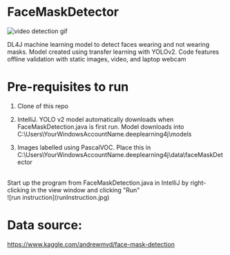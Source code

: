 # FaceMaskDetector
![video detection gif](videoDetection.gif) <br/>

DL4J machine learning model to detect faces wearing and not wearing masks. Model created using transfer learning with YOLOv2. Code features offline validation with static images, video, and laptop webcam

# Pre-requisites to run
1. Clone of this repo

2. IntelliJ. YOLO v2 model automatically downloads when FaceMaskDetection.java is first run. Model downloads
into C:\Users\YourWindowsAccountName\.deeplearning4j\models

3. Images labelled using PascalVOC. Place this in C:\Users\YourWindowsAccountName\.deeplearning4j\data\faceMaskDetector
<br/>
Start up the program from FaceMaskDetection.java in IntelliJ by right-clicking in the view window and clicking "Run"<br/>
![run instruction](runInstruction.jpg) <br/>

# Data source:
https://www.kaggle.com/andrewmvd/face-mask-detection
